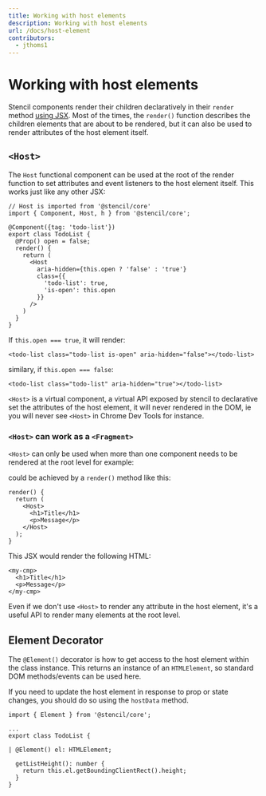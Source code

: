 ```yaml
---
title: Working with host elements
description: Working with host elements
url: /docs/host-element
contributors:
  - jthoms1
---
```


# Working with host elements

Stencil components render their children declaratively in their `render` method [using JSX](templating-jsx). Most of the times, the `render()` function describes the children elements that are about to be rendered, but it can also be used to render attributes of the host element itself.


## `<Host>`

The `Host` functional component can be used at the root of the render function to set attributes and event listeners to the host element itself. This works just like any other JSX:

```tsx
// Host is imported from '@stencil/core'
import { Component, Host, h } from '@stencil/core';

@Component({tag: 'todo-list'})
export class TodoList {
  @Prop() open = false;
  render() {
    return (
      <Host
        aria-hidden={this.open ? 'false' : 'true'}
        class={{
          'todo-list': true,
          'is-open': this.open
        }}
      />
    )
  }
}
```

If `this.open === true`, it will render:
```tsx
<todo-list class="todo-list is-open" aria-hidden="false"></todo-list>
```

similary, if `this.open === false`:

```tsx
<todo-list class="todo-list" aria-hidden="true"></todo-list>
```

`<Host>` is a virtual component, a virtual API exposed by stencil to declarative set the attributes of the host element, it will never rendered in the DOM, ie you will never see `<Host>` in Chrome Dev Tools for instance.


### `<Host>` can work as a `<Fragment>`

`<Host>` can only be used when more than one component needs to be rendered at the root level for example:

could be achieved by a `render()` method like this:

```tsx
render() {
  return (
    <Host>
      <h1>Title</h1>
      <p>Message</p>
    </Host>
  );
}
```

This JSX would render the following HTML:

```markup
<my-cmp>
  <h1>Title</h1>
  <p>Message</p>
</my-cmp>
```

Even if we don't use `<Host>` to render any attribute in the host element, it's a useful API to render many elements at the root level.


## Element Decorator

The `@Element()` decorator is how to get access to the host element within the class instance. This returns an instance of an `HTMLElement`, so standard DOM methods/events can be used here.

If you need to update the host element in response to prop or state changes, you should do so using the `hostData` method.

```tsx
import { Element } from '@stencil/core';

...
export class TodoList {

| @Element() el: HTMLElement;

  getListHeight(): number {
    return this.el.getBoundingClientRect().height;
  }
}
```

